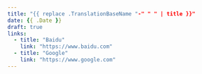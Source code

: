 ```yaml
---
title: "{{ replace .TranslationBaseName "-" " " | title }}"
date: {{ .Date }}
draft: true
links:
  - title: "Baidu"
    link: "https://www.baidu.com"
  - title: "Google"
    link: "https://www.google.com"
---
```


